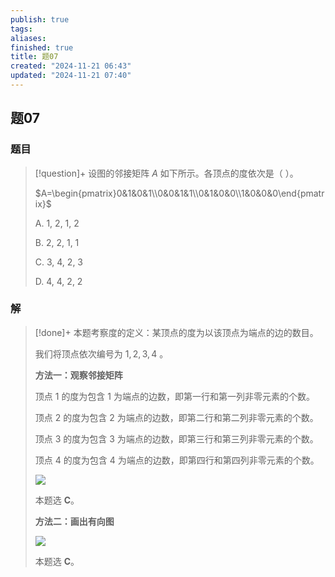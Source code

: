 ```yaml
---
publish: true
tags: 
aliases: 
finished: true
title: 题07
created: "2024-11-21 06:43"
updated: "2024-11-21 07:40"
---
```

## 题07
### 题目
> [!question]+
> 设图的邻接矩阵 $A$ 如下所示。各顶点的度依次是（ ）。
> 
> $A=\begin{pmatrix}0&1&0&1\\0&0&1&1\\0&1&0&0\\1&0&0&0\end{pmatrix}$
> 
> A. 1, 2, 1, 2
> 
> B. 2, 2, 1, 1
> 
> C. 3, 4, 2, 3
> 
> D. 4, 4, 2, 2
### 解
> [!done]+
> 本题考察度的定义：某顶点的度为以该顶点为端点的边的数目。
> 
> 我们将顶点依次编号为 $1,2,3,4$ 。
> 
> **方法一：观察邻接矩阵**
> 
> 顶点 $1$ 的度为包含 $1$ 为端点的边数，即第一行和第一列非零元素的个数。
> 
> 顶点 $2$ 的度为包含 $2$ 为端点的边数，即第二行和第二列非零元素的个数。
> 
> 顶点 $3$ 的度为包含 $3$ 为端点的边数，即第三行和第三列非零元素的个数。
> 
> 顶点 $4$ 的度为包含 $4$ 为端点的边数，即第四行和第四列非零元素的个数。
> 
> ![](https://picx.zhimg.com/v2-c6a5f8f8c649c22da00fde7c14785283_r.jpg)
> 
> 本题选 **C**。
> 
> **方法二：画出有向图**
> 
> ![](https://pic1.zhimg.com/v2-1d406cbe9c2a1acc9a1a091839bf4a58_r.jpg)
> 
> 本题选 **C**。